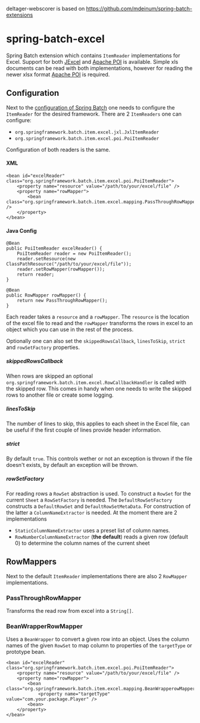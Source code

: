 deltager-webscorer is based on https://github.com/mdeinum/spring-batch-extensions
# spring-batch-excel

Spring Batch extension which contains `ItemReader` implementations for Excel. Support for both [JExcel][1] and [Apache POI][2] is available. Simple xls documents can be read with both implementations, however for reading the newer xlsx format [Apache POI][2] is required.

## Configuration

Next to the [configuration of Spring Batch](http://docs.spring.io/spring-batch/reference/html/configureJob.html) one needs to configure the `ItemReader` for the desired framework.
There are 2 `ItemReaders` one can configure:

- `org.springframework.batch.item.excel.jxl.JxlItemReader`
- `org.springframework.batch.item.excel.poi.PoiItemReader`

Configuration of both readers is the same.

#### XML

    <bean id="excelReader" class="org.springframework.batch.item.excel.poi.PoiItemReader">
        <property name="resource" value="/path/to/your/excel/file" />
        <property name="rowMapper">
            <bean class="org.springframework.batch.item.excel.mapping.PassThroughRowMapper" />
        </property>
    </bean>

#### Java Config

    @Bean
    public PoiItemReader excelReader() {
        PoiItemReader reader = new PoiItemReader();
        reader.setResource(new ClassPathResource("/path/to/your/excel/file"));
        reader.setRowMapper(rowMapper());
        return reader;
    }

    @Bean
    public RowMapper rowMapper() {
        return new PassThroughRowMapper();
    }

Each reader takes a `resource` and a `rowMapper`. The `resource` is the location of the excel file to read and the `rowMapper` transforms the rows in excel to an object which you can use in the rest of the process.

Optionally one can also set the `skippedRowsCallback`, `linesToSkip`, `strict` and `rowSetFactory` properties.

##### skippedRowsCallback
When rows are skipped an optional `org.springframework.batch.item.excel.RowCallbackHandler` is called with the skipped row. This comes in handy when one needs to write the skipped rows to another file or create some logging.

##### linesToSkip
The number of lines to skip, this applies to each sheet in the Excel file, can be useful if the first couple of lines provide header information.

##### strict
By default `true`. This controls wether or not an exception is thrown if the file doesn't exists, by default an exception will be thrown.

##### rowSetFactory
For reading rows a `RowSet` abstraction is used. To construct a `RowSet` for the current `Sheet` a `RowSetFactory` is needed. The `DefaultRowSetFactory` constructs a `DefaultRowSet` and `DefaultRowSetMetaData`. For construction of the latter a `ColumnNameExtractor` is needed. At the moment there are 2 implementations

 - `StaticColumnNameExtractor` uses a preset list of column names.
 - `RowNumberColumnNameExtractor` (**the default**) reads a given row (default 0) to determine the column names of the current sheet

## RowMappers
Next to the default `ItemReader` implementations there are also 2 `RowMapper` implementations.

### PassThroughRowMapper
Transforms the read row from excel into a `String[]`.

### BeanWrapperRowMapper
Uses a `BeanWrapper` to convert a given row into an object. Uses the column names of the given `RowSet` to map column to properties of the `targetType` or prototype bean.

    <bean id="excelReader" class="org.springframework.batch.item.excel.poi.PoiItemReader">
        <property name="resource" value="/path/to/your/excel/file" />
        <property name="rowMapper">
            <bean class="org.springframework.batch.item.excel.mapping.BeanWrapperowMapper">
                <property name="targetType" value="com.your.package.Player" />
            <bean>
        </property>
    </bean>

[1]: http://jexcelapi.sourceforge.net
[2]: http://poi.apache.org